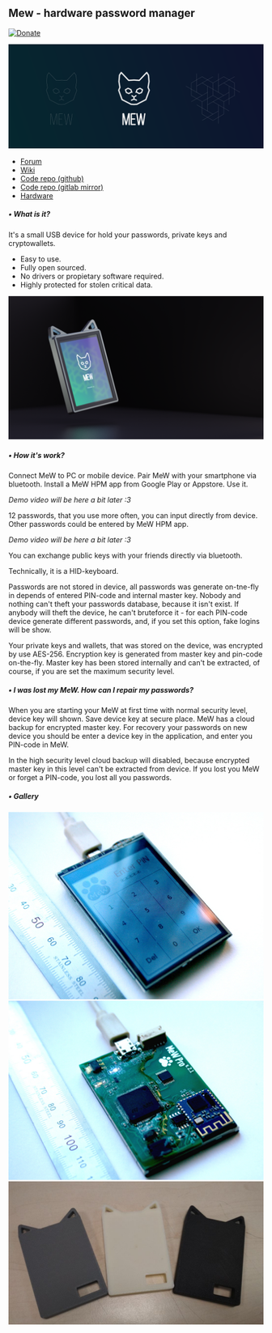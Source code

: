 ## Mew - hardware password manager
[![Donate](https://img.shields.io/badge/Donate-PayPal-green.svg)](https://www.paypal.com/cgi-bin/webscr?cmd=_donations&business=3LJA6GYKRW6PU&lc=US&item_name=MeW%20HPM%20Donate&currency_code=USD&bn=PP%2dDonationsBF%3abtn_donateCC_LG%2egif%3aNonHosted)

<img src="https://raw.githubusercontent.com/konachan700/konachan700.github.io/master/q2.png"> 

*   [Forum](https://forum.mewhpm.com)
*   [Wiki](https://wiki.mewhpm.com)
*   [Code repo (github)](https://github.com/konachan700/Mew)
*   [Code repo (gitlab mirror)](https://gitlab.com/mewhpm/firmware)
*   [Hardware](https://easyeda.com/konachan.700/MeW_Pro_v2.1)

##### • What is it?
It's a small USB device for hold your passwords, private keys and cryptowallets.

*   Easy to use.
*   Fully open sourced.
*   No drivers or propietary software required.
*   Highly protected for stolen critical data.

<img src="https://raw.githubusercontent.com/konachan700/konachan700.github.io/master/q1.png"> 

##### • How it's work?

Connect MeW to PC or mobile device. Pair MeW with your smartphone via bluetooth. Install a MeW HPM app from Google Play or Appstore. Use it.  

_Demo video will be here a bit later :3_

12 passwords, that you use more often, you can input directly from device. Other passwords could be entered by MeW HPM app.  

_Demo video will be here a bit later :3_

You can exchange public keys with your friends directly via bluetooth.

Technically, it is a HID-keyboard.

Passwords are not stored in device, all passwords was generate on-tne-fly in depends of entered PIN-code and internal master key. Nobody and nothing can't theft your passwords database, because it isn't exist. If anybody will theft the device, he can't bruteforce it - for each PIN-code device generate different passwords, and, if you set this option, fake logins will be show.  

Your private keys and wallets, that was stored on the device, was encrypted by use AES-256. Encryption key is generated from master key and pin-code on-the-fly. Master key has been stored internally and can't be extracted, of course, if you are set the maximum security level.

##### • I was lost my MeW. How can I repair my passwords?

When you are starting your MeW at first time with normal security level, device key will shown. Save device key at secure place. MeW has a cloud backup for encrypted master key. For recovery your passwords on new device you should be enter a device key in the application, and enter you PIN-code in MeW.

In the high security level cloud backup will disabled, because encrypted master key in this level can't be extracted from device. If you lost you MeW or forget a PIN-code, you lost all you passwords.

##### • Gallery
<img src="https://raw.githubusercontent.com/konachan700/konachan700.github.io/master/IMG_0865.JPG"> 
<img src="https://raw.githubusercontent.com/konachan700/konachan700.github.io/master/IMG_0869.JPG">
<img src="https://raw.githubusercontent.com/konachan700/konachan700.github.io/master/case1.jpg"> 
